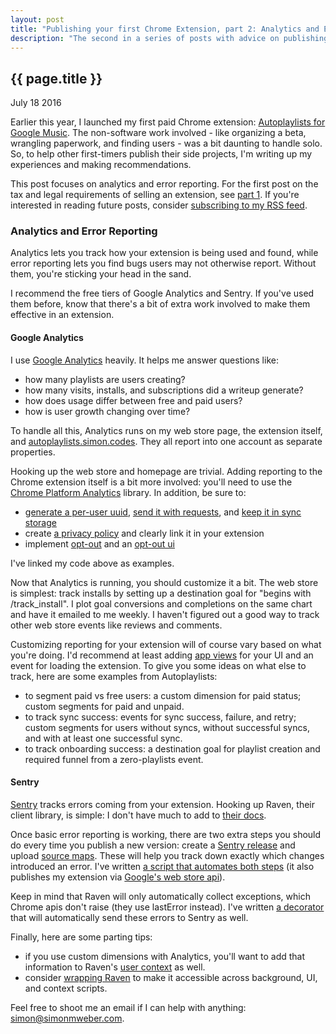 ```yaml
---
layout: post
title: "Publishing your first Chrome Extension, part 2: Analytics and Error Reporting"
description: "The second in a series of posts with advice on publishing Chrome Extensions."
---
```


{{ page.title }}
----------------

<p class="meta">July 18 2016</p>

Earlier this year, I launched my first paid Chrome extension: [Autoplaylists for Google Music](https://autoplaylists.simon.codes/).
The non-software work involved - like organizing a beta, wrangling paperwork, and finding users - was a bit daunting to handle solo.
So, to help other first-timers publish their side projects, I'm writing up my experiences and making recommendations.

This post focuses on analytics and error reporting.
For the first post on the tax and legal requirements of selling an extension, see [part 1](/2016/07/11/launching-a-chrome-extension-part-1-taxes-and-legal.html).
If you're interested in reading future posts, consider [subscribing to my RSS feed](http://feeds.feedburner.com/SimonWeber).

### Analytics and Error Reporting

Analytics lets you track how your extension is being used and found, while error reporting lets you find bugs users may not otherwise report.
Without them, you're sticking your head in the sand.

I recommend the free tiers of Google Analytics and Sentry.
If you've used them before, know that there's a bit of extra work involved to make them effective in an extension.

#### Google Analytics

I use [Google Analytics](https://analytics.google.com/) heavily.
It helps me answer questions like:

* how many playlists are users creating?
* how many visits, installs, and subscriptions did a writeup generate?
* how does usage differ between free and paid users?
* how is user growth changing over time?

To handle all this, Analytics runs on my web store page, the extension itself, and [autoplaylists.simon.codes](https://autoplaylists.simon.codes).
They all report into one account as separate properties.

Hooking up the web store and homepage are trivial.
Adding reporting to the Chrome extension itself is a bit more involved: you'll need to use the [Chrome Platform Analytics](https://github.com/GoogleChrome/chrome-platform-analytics/wiki) library.
In addition, be sure to:

* [generate a per-user uuid](https://github.com/simon-weber/Autoplaylists-for-Google-Music/blob/3f9c5d02e8b34f540171b856e18e1a5180b8afef/src/js/storage.js#L17), [send it with requests](https://github.com/simon-weber/Autoplaylists-for-Google-Music/blob/3f9c5d02e8b34f540171b856e18e1a5180b8afef/src/js/reporting.js#L58), and [keep it in sync storage](https://github.com/simon-weber/Autoplaylists-for-Google-Music/blob/3f9c5d02e8b34f540171b856e18e1a5180b8afef/src/js/storage.js#L89)
* create [a privacy policy](https://github.com/simon-weber/Autoplaylists-for-Google-Music/wiki/Frequently-Asked-Questions#privacy-and-security) and clearly link it in your extension
* implement [opt-out](https://github.com/simon-weber/Autoplaylists-for-Google-Music/blob/master/src/js/privacy.js) and an [opt-out ui](https://github.com/simon-weber/Autoplaylists-for-Google-Music/blob/master/src/html/privacy.html)

I've linked my code above as examples.

Now that Analytics is running, you should customize it a bit.
The web store is simplest: track installs by setting up a destination goal for "begins with /track\_install".
I plot goal conversions and completions on the same chart and have it emailed to me weekly.
I haven't figured out a good way to track other web store events like reviews and comments.

Customizing reporting for your extension will of course vary based on what you're doing.
I'd recommend at least adding [app views](https://github.com/GoogleChrome/chrome-platform-analytics/wiki#track-app-view-changes) for your UI and an event for loading the extension.
To give you some ideas on what else to track, here are some examples from Autoplaylists:

* to segment paid vs free users: a custom dimension for paid status; custom segments for paid and unpaid.
* to track sync success: events for sync success, failure, and retry; custom segments for users without syncs, without successful syncs, and with at least one successful sync.
* to track onboarding success: a destination goal for playlist creation and required funnel from a zero-playlists event.

#### Sentry

[Sentry](https://getsentry.com) tracks errors coming from your extension.
Hooking up Raven, their client library, is simple: I don't have much to add to [their docs](https://docs.getsentry.com/hosted/clients/javascript/).

Once basic error reporting is working, there are two extra steps you should do every time you publish a new version: create a [Sentry release](https://docs.getsentry.com/hosted/api/releases/post-project-releases/) and upload [source maps](https://docs.getsentry.com/hosted/clients/javascript/sourcemaps/).
These will help you track down exactly which changes introduced an error.
I've written [a script that automates both steps](https://github.com/simon-weber/Autoplaylists-for-Google-Music/blob/3f9c5d02e8b34f540171b856e18e1a5180b8afef/release.sh#L39) (it also publishes my extension via [Google's web store api](https://developer.chrome.com/webstore/using_webstore_api)).

Keep in mind that Raven will only automatically collect exceptions, which Chrome apis don't raise (they use lastError instead).
I've written  [a decorator](https://github.com/simon-weber/Autoplaylists-for-Google-Music/blob/3f9c5d02e8b34f540171b856e18e1a5180b8afef/src/js/chrometools.js#L7) that will automatically send these errors to Sentry as well.

Finally, here are some parting tips:

* if you use custom dimensions with Analytics, you'll want to add that information to Raven's [user context](https://docs.getsentry.com/hosted/learn/context/) as well. 
* consider [wrapping Raven](https://github.com/simon-weber/Autoplaylists-for-Google-Music/blob/master/src/js/reporting.js) to make it accessible across background, UI, and context scripts.

Feel free to shoot me an email if I can help with anything: <a href="mailto:simon@simonmweber.com">simon@simonmweber.com</a>.
